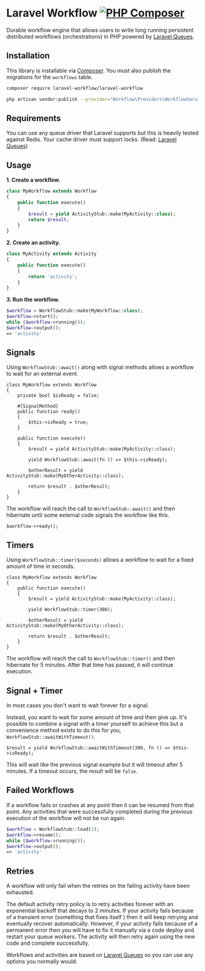 # Laravel Workflow [![PHP Composer](https://github.com/laravel-workflow/laravel-workflow/actions/workflows/php.yml/badge.svg)](https://github.com/laravel-workflow/laravel-workflow/actions/workflows/php.yml)

Durable workflow engine that allows users to write long running persistent distributed workflows (orchestrations) in PHP powered by [Laravel Queues](https://laravel.com/docs/9.x/queues).

## Installation

This library is installable via [Composer](https://getcomposer.org). You must also publish the migrations for the `workflows` table.

```bash
composer require laravel-workflow/laravel-workflow

php artisan vendor:publish --provider="Workflow\Providers\WorkflowServiceProvider" --tag="migrations"
```

## Requirements

You can use any queue driver that Laravel supports but this is heavily tested against Redis. Your cache driver must support locks. (Read: [Laravel Queues](https://laravel.com/docs/9.x/queues#unique-jobs))

## Usage

**1. Create a workflow.**
```php
class MyWorkflow extends Workflow
{
    public function execute()
    {
        $result = yield ActivityStub::make(MyActivity::class);
        return $result;
    }
}
```

**2. Create an activity.**
```php
class MyActivity extends Activity
{
    public function execute()
    {
        return 'activity';
    }
}
```

**3. Run the workflow.**
```php
$workflow = WorkflowStub::make(MyWorkflow::class);
$workflow->start();
while ($workflow->running());
$workflow->output();
=> 'activity'
```

## Signals

Using `WorkflowStub::await()` along with signal methods allows a workflow to wait for an external event.

```
class MyWorkflow extends Workflow
{
    private bool $isReady = false;

    #[SignalMethod]
    public function ready()
    {
        $this->isReady = true;
    }

    public function execute()
    {
        $result = yield ActivityStub::make(MyActivity::class);

        yield WorkflowStub::await(fn () => $this->isReady);

        $otherResult = yield ActivityStub::make(MyOtherActivity::class);

        return $result . $otherResult;
    }
}
```

The workflow will reach the call to `WorkflowStub::await()` and then hibernate until some external code signals the workflow like this.

```
$workflow->ready();
```

## Timers

Using `WorkflowStub::timer($seconds)` allows a workflow to wait for a fixed amount of time in seconds.

```
class MyWorkflow extends Workflow
{
    public function execute()
    {
        $result = yield ActivityStub::make(MyActivity::class);

        yield WorkflowStub::timer(300);

        $otherResult = yield ActivityStub::make(MyOtherActivity::class);

        return $result . $otherResult;
    }
}
```

The workflow will reach the call to `WorkflowStub::timer()` and then hibernate for 5 minutes. After that time has passed, it will continue execution.

## Signal + Timer

In most cases you don't want to wait forever for a signal.

Instead, you want to wait for some amount of time and then give up. It's possible to combine a signal with a timer yourself to achieve this but a convenience method exists to do this for you, `WorkflowStub::awaitWithTimeout()`.

```
$result = yield WorkflowStub::awaitWithTimeout(300, fn () => $this->isReady);
```

This will wait like the previous signal example but it will timeout after 5 minutes. If a timeout occurs, the result will be `false`.

## Failed Workflows

If a workflow fails or crashes at any point then it can be resumed from that point. Any activities that were successfully completed during the previous execution of the workflow will not be run again.

```php
$workflow = WorkflowStub::load(1);
$workflow->resume();
while ($workflow->running());
$workflow->output();
=> 'activity'
```

## Retries

A workflow will only fail when the retries on the failing activity have been exhausted.

The default activity retry policy is to retry activities forever with an exponential backoff that decays to 2 minutes. If your activity fails because of a transient error (something that fixes itself ) then it will keep retrying and eventually recover automatically. However, if your activity fails because of a permanent error then you will have to fix it manually via a code deploy and restart your queue workers. The activity will then retry again using the new code and complete successfully.

Workflows and activities are based on [Laravel Queues](https://laravel.com/docs/9.x/queues) so you can use any options you normally would.

